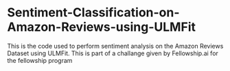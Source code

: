 # Sentiment-Classification-on-Amazon-Reviews-using-ULMFit
This is the code used to perform sentiment analysis on the Amazon Reviews Dataset using ULMFit. This is part of a challange given by Fellowship.ai for the fellowship program
